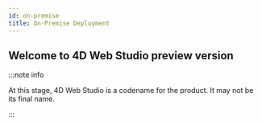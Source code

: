 ```yaml
---
id: on-premise
title: On-Premise Deployment
---
```


## Welcome to 4D Web Studio preview version

:::note info

 At this stage, 4D Web Studio is a codename for the product. It may not be its final name.

:::

